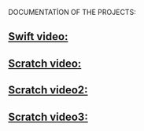 DOCUMENTATİON OF THE PROJECTS:

## [Swift video:](https://drive.google.com/file/d/1Sv3gThbgu-gjOIpwiryBfZp0z_RLUF9Y/view?usp=sharing)

## [Scratch video:](https://drive.google.com/file/d/1b4ZqT4OHX7jl7n36edUCt16QE3UP3bev/view?usp=sharing)

## [Scratch video2:](https://drive.google.com/file/d/1b4ZqT4OHX7jl7n36edUCt16QE3UP3bev/view?usp=sharing)

## [Scratch video3:](https://drive.google.com/file/d/1b4ZqT4OHX7jl7n36edUCt16QE3UP3bev/view?usp=sharing)


